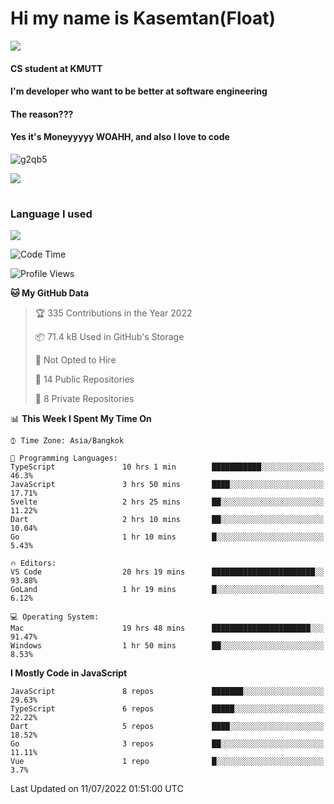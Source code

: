 # Hi my name is Kasemtan(Float)
![](https://64.media.tumblr.com/9c2a8f831efe8da556ffbf89cebb52c9/b86c1ab833a37e32-93/s1280x1920/d000dc22f75df64be2bc150f5fa69c4f6df6bb07.gifv)
#### CS student at KMUTT
#### I'm developer who want to be better at software engineering
#### The reason???
#### Yes it's Moneyyyyy WOAHH, and also I love to code
![g2qb5](https://user-images.githubusercontent.com/69688279/175812510-9235eaf7-72f7-40d3-b163-56efa9aa5c6b.gif)


[![](https://github-readme-stats.vercel.app/api?username=FloatKasemtan&show_icons=true&theme=nightowl)]()
#
### Language I used
[![](https://github-readme-stats.vercel.app/api/top-langs/?username=FloatKasemtan&layout=compact&theme=nightowl)]()
<!--START_SECTION:waka-->
![Code Time](http://img.shields.io/badge/Code%20Time-572%20hrs%2036%20mins-blue)

![Profile Views](http://img.shields.io/badge/Profile%20Views-28-blue)

**🐱 My GitHub Data** 

> 🏆 335 Contributions in the Year 2022
 > 
> 📦 71.4 kB Used in GitHub's Storage 
 > 
> 🚫 Not Opted to Hire
 > 
> 📜 14 Public Repositories 
 > 
> 🔑 8 Private Repositories  
 > 
📊 **This Week I Spent My Time On** 

```text
⌚︎ Time Zone: Asia/Bangkok

💬 Programming Languages: 
TypeScript               10 hrs 1 min        ███████████░░░░░░░░░░░░░░   46.3% 
JavaScript               3 hrs 50 mins       ████░░░░░░░░░░░░░░░░░░░░░   17.71% 
Svelte                   2 hrs 25 mins       ██░░░░░░░░░░░░░░░░░░░░░░░   11.22% 
Dart                     2 hrs 10 mins       ██░░░░░░░░░░░░░░░░░░░░░░░   10.04% 
Go                       1 hr 10 mins        █░░░░░░░░░░░░░░░░░░░░░░░░   5.43%

🔥 Editors: 
VS Code                  20 hrs 19 mins      ███████████████████████░░   93.88% 
GoLand                   1 hr 19 mins        █░░░░░░░░░░░░░░░░░░░░░░░░   6.12%

💻 Operating System: 
Mac                      19 hrs 48 mins      ██████████████████████░░░   91.47% 
Windows                  1 hr 50 mins        ██░░░░░░░░░░░░░░░░░░░░░░░   8.53%

```

**I Mostly Code in JavaScript** 

```text
JavaScript               8 repos             ███████░░░░░░░░░░░░░░░░░░   29.63% 
TypeScript               6 repos             █████░░░░░░░░░░░░░░░░░░░░   22.22% 
Dart                     5 repos             ████░░░░░░░░░░░░░░░░░░░░░   18.52% 
Go                       3 repos             ██░░░░░░░░░░░░░░░░░░░░░░░   11.11% 
Vue                      1 repo              █░░░░░░░░░░░░░░░░░░░░░░░░   3.7%

```



 Last Updated on 11/07/2022 01:51:00 UTC
<!--END_SECTION:waka-->
<!--
**FloatKasemtan/FloatKasemtan** is a ✨ _special_ ✨ repository because its `README.md` (this file) appears on your GitHub profile.

Here are some ideas to get you started:

- 🔭 I’m currently working on ...
- 🌱 I’m currently learning ...
- 👯 I’m looking to collaborate on ...
- 🤔 I’m looking for help with ...
- 💬 Ask me about ...
- 📫 How to reach me: ...
- 😄 Pronouns: ...
- ⚡ Fun fact: ...
-->
